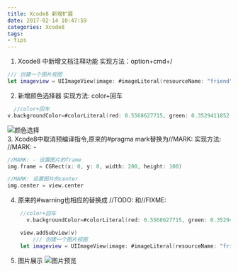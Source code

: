 ```yaml
---
title: Xcode8 新增扩展
date: 2017-02-14 10:47:59
categories: Xcode8
tags:
- tips
---
```


1. Xcode8 中新增文档注释功能
  实现方法：option+cmd+/
  ```swift
  /// 创建一个图片视图
  let imageview = UIImageView(image: #imageLiteral(resourceName: "friend"))
  ```
2. 新增颜色选择器
  实现方法: color+回车
```swift
  //color+回车
v.backgroundColor=#colorLiteral(red: 0.5568627715, green: 0.3529411852, blue: 0.9686274529, alpha: 1)
```
![颜色选择](http://7xw3wp.com1.z0.glb.clouddn.com/swift_select_color.png)  
3. Xcode8中取消预编译指令,原来的#pragma mark替换为//MARK:
实现方法: //MARK: -
```swift
//MARK: - 设置图片的frame
img.frame = CGRect(x: 0, y: 0, width: 200, height: 100)

//MARK: 设置图片的center
img.center = view.center

```


4. 原来的#warning也相应的替换成 //TODO: 和//FIXME:
```swift    
    //color+回车
      v.backgroundColor=#colorLiteral(red: 0.5568627715, green: 0.3529411852, blue: 0.9686274529, alpha: 1) //TODO: 设置需要的颜色

    view.addSubview(v)
        /// 创建一个图片视图
    let imageview = UIImageView(image: #imageLiteral(resourceName: "friend")) //FIXME: 设置对应的图像

```


5. 图片展示
![图片预览](http://7xw3wp.com1.z0.glb.clouddn.com/swift_image_select.png)
